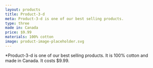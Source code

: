 ```yaml
---
layout: products
title: Product-3-d
meta: Product-3-d is one of our best selling products.
type: three
made in: Canada
price: $9.99
materials: 100% cotton
image: product-image-placeholder.svg
---
```


*Product-3-d is one of our best selling products. It is 100% cotton and made in Canada. It costs $9.99.

